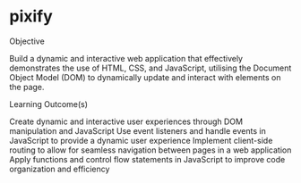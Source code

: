 # pixify

Objective

Build a dynamic and interactive web application that effectively demonstrates the use of HTML, CSS, and JavaScript, utilising the Document Object Model (DOM) to dynamically update and interact with elements on the page.

Learning Outcome(s)

Create dynamic and interactive user experiences through DOM manipulation and JavaScript
Use event listeners and handle events in JavaScript to provide a dynamic user experience
Implement client-side routing to allow for seamless navigation between pages in a web application
Apply functions and control flow statements in JavaScript to improve code organization and efficiency
